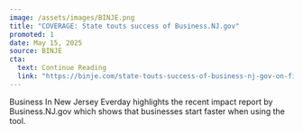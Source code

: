 ```yaml
---
image: /assets/images/BINJE.png
title: "COVERAGE: State touts success of Business.NJ.gov"
promoted: 1
date: May 15, 2025
source: BINJE
cta:
  text: Continue Reading
  link: "https://binje.com/state-touts-success-of-business-nj-gov-on-five-year-anniversary"
---
```

Business In New Jersey Everday highlights the recent impact report by Business.NJ.gov which shows that businesses start faster when using the tool.
